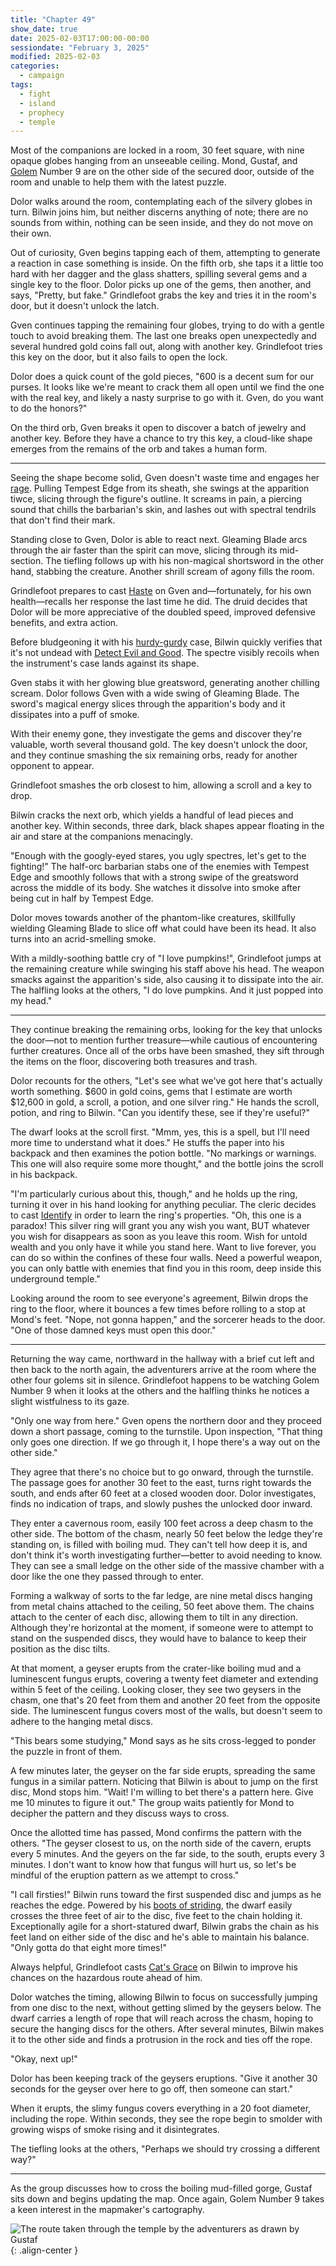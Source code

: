 ```yaml
---
title: "Chapter 49"
show_date: true
date: 2025-02-03T17:00:00-00:00
sessiondate: "February 3, 2025"
modified: 2025-02-03
categories:
  - campaign
tags:
  - fight
  - island
  - prophecy
  - temple
---
```


Most of the companions are locked in a room, 30 feet square, with nine opaque globes hanging from an
unseeable ceiling. Mond, Gustaf, and [Golem](https://www.dndbeyond.com/monsters/16863-flesh-golem)
Number 9 are on the other side of the secured door, outside of the room and unable to help them with
the latest puzzle.

Dolor walks around the room, contemplating each of the silvery globes in turn. Bilwin joins him, but
neither discerns anything of note; there are no sounds from within, nothing can be seen inside, and
they do not move on their own.

Out of curiosity, Gven begins tapping each of them, attempting to generate a reaction in case something
is inside. On the fifth orb, she taps it a little too hard with her dagger and the glass shatters,
spilling several gems and a single key to the floor. Dolor picks up one of the gems, then another, and
says, "Pretty, but fake." Grindlefoot grabs the key and tries it in the room's door, but it doesn't
unlock the latch.

Gven continues tapping the remaining four globes, trying to do with a gentle touch to avoid breaking
them. The last one breaks open unexpectedly and several hundred gold coins fall out, along with
another key. Grindlefoot tries this key on the door, but it also fails to open the lock. 

Dolor does a quick count of the gold pieces, "600 is a decent sum for our purses. It looks like we're
meant to crack them all open until we find the one with the real key, and likely
a nasty surprise to go with it. Gven, do you want to do the honors?"

On the third orb, Gven breaks it open to discover a batch of jewelry and another key. Before they have
a chance to try this key, a cloud-like shape emerges from the remains of the orb and takes a human
form.

---

<!-- Fight choreography -->

<!-- Initiative rolls:
  Bilwin - 8
  Dolor - 12
  Grindlefoot - 9
  Gven - 22
  Mond - n/a
-->

<!-- Round 1 -->

Seeing the shape become solid, Gven doesn't waste time and engages her
[rage](https://www.thegamer.com/dungeons-dragons-dnd-barbarian-rage-explained-guide/). Pulling
Tempest Edge from its sheath, she swings at the apparition tiwce, slicing through the figure's
outline. It screams in pain, a piercing sound that chills the barbarian's skin, and lashes out
with spectral tendrils that don't find their mark.

Standing close to Gven, Dolor is able to react next. Gleaming Blade arcs through the air faster than
the spirit can move, slicing through its mid-section. The tiefling follows up with his non-magical
shortsword in the other hand, stabbing the creature. Another shrill scream of agony fills the room.

Grindlefoot prepares to cast [Haste](https://www.dndbeyond.com/spells/2138-haste) on Gven
and—fortunately, for his own health—recalls her response the last time he did. The druid decides
that Dolor will be more appreciative of the doubled speed, improved defensive benefits, and extra
action.

Before bludgeoning it with his [hurdy-gurdy](https://en.wikipedia.org/wiki/Hurdy-gurdy) case,
Bilwin quickly verifies that it's not undead with
[Detect Evil and Good](https://www.dndbeyond.com/spells/2619090-detect-evil-and-good). The spectre
visibly recoils when the instrument's case lands against its shape.

<!-- Round 2 -->

Gven stabs it with her glowing blue greatsword, generating another chilling scream. Dolor follows
Gven with a wide swing of Gleaming Blade. The sword's magical energy slices through the apparition's
body and it dissipates into a puff of smoke.

With their enemy gone, they investigate the gems and discover they're valuable, worth several
thousand gold. The key doesn't unlock the door, and they continue smashing the six remaining orbs,
ready for another opponent to appear.

Grindlefoot smashes the orb closest to him, allowing a scroll and a key to drop.

Bilwin cracks the next orb, which yields a handful of lead pieces and another key. Within seconds,
three dark, black shapes appear floating in the air and stare at the companions menacingly.

<!-- Round 3 -->

"Enough with the googly-eyed stares, you ugly spectres, let's get to the fighting!" The half-orc
barbarian stabs one of the enemies with Tempest Edge and smoothly follows that with a strong
swipe of the greatsword across the middle of its body. She watches it dissolve into smoke after
being cut in half by Tempest Edge.

Dolor moves towards another of the phantom-like creatures, skillfully wielding Gleaming Blade
to slice off what could have been its head. It also turns into an acrid-smelling smoke.

With a mildly-soothing battle cry of "I love pumpkins!", Grindlefoot jumps at the remaining
creature while swinging his staff above his head. The weapon smacks against the apparition's
side, also causing it to dissipate into the air. The halfling looks at the others, "I do love
pumpkins. And it just popped into my head."

---

They continue breaking the remaining orbs, looking for the key that unlocks the door—not to mention
further treasure—while cautious of encountering further creatures. Once all of the orbs have
been smashed, they sift through the items on the floor, discovering both treasures and trash.

Dolor recounts for the others, "Let's see what we've got here that's actually worth something.
$600 in gold coins, gems that I estimate are worth $12,600 in gold, a scroll, a potion, and one
silver ring." He hands the scroll, potion, and ring to Bilwin. "Can you identify these, see if
they're useful?"

The dwarf looks at the scroll first. "Mmm, yes, this is a spell, but I'll need more time to understand
what it does." He stuffs the paper into his backpack and then examines the potion bottle. "No
markings or warnings. This one will also require some more thought," and the bottle joins the
scroll in his backpack.

"I'm particularly curious about this, though," and he holds up the ring, turning it over in his
hand looking for anything peculiar. The cleric decides to cast [Identify](https://www.dndbeyond.com/spells/2152-identify)
in order to learn the ring's properties. "Oh, this one is a paradox! This silver ring will grant
you any wish you want, BUT whatever you wish for disappears as soon as you leave this room. Wish
for untold wealth and you only have it while you stand here. Want to live forever, you can do
so within the confines of these four walls. Need a powerful weapon, you can only battle with
enemies that find you in this room, deep inside this underground temple."

Looking around the room to see everyone's agreement, Bilwin drops the ring to the floor, where
it bounces a few times before rolling to a stop at Mond's feet. "Nope, not gonna happen," and
the sorcerer heads to the door. "One of those damned keys must open this door."

---

Returning the way came, northward in the hallway with a brief cut left and then back to the north
again, the adventurers arrive at the room where the other four golems sit in silence. Grindlefoot
happens to be watching Golem Number 9 when it looks at the others and the halfling thinks he notices
a slight wistfulness to its gaze.

"Only one way from here." Gven opens the northern door and they proceed down a short passage, coming
to the turnstile. Upon inspection, "That thing only goes one direction. If we go through it, I
hope there's a way out on the other side."

They agree that there's no choice but to go onward, through the turnstile. The passage goes for
another 30 feet to the east, turns right towards the south, and ends after 60 feet at a closed wooden door.
Dolor investigates, finds no indication of traps, and slowly pushes the unlocked door inward.

They enter a cavernous room, easily 100 feet across a deep chasm to the other side. The bottom of
the chasm, nearly 50 feet below the ledge they're standing on, is filled with boiling mud. They
can't tell how deep it is, and don't think it's worth investigating further—better to avoid needing
to know. They can see a small ledge on the other side of the massive chamber with a door like the
one they passed through to enter.

Forming a walkway of sorts to the far ledge, are nine metal discs hanging from metal chains attached
to the ceiling, 50 feet above them. The chains attach to the center of each disc, allowing them to
tilt in any direction. Although they're horizontal at the moment, if someone were to attempt to
stand on the suspended discs, they would have to balance to keep their position as the disc tilts.

At that moment, a geyser erupts from the crater-like boiling mud and a luminescent fungus erupts,
covering a twenty feet diameter and extending within 5 feet of the ceiling. Looking closer, they
see two geysers in the chasm, one that's 20 feet from them and another 20 feet from the opposite
side. The luminescent fungus covers most of the walls, but doesn't seem to adhere to the hanging
metal discs.

"This bears some studying," Mond says as he sits cross-legged to ponder the puzzle in front of them.

A few minutes later, the geyser on the far side erupts, spreading the same fungus in a similar
pattern. Noticing that Bilwin is about to jump on the first disc, Mond stops him. "Wait! I'm
willing to bet there's a pattern here. Give me 10 minutes to figure it out." The group waits
patiently for Mond to decipher the pattern and they discuss ways to cross.

Once the allotted time has passed, Mond confirms the pattern with the others. "The geyser closest
to us, on the north side of the cavern, erupts every 5 minutes. And the geyers on the far side,
to the south, erupts every 3 minutes. I don't want to know how that fungus will hurt us, so let's
be mindful of the eruption pattern as we attempt to cross."

"I call firsties!" Bilwin runs toward the first suspended disc and jumps as he reaches the edge.
Powered by his [boots of striding](https://www.dndbeyond.com/magic-items/4590-boots-of-striding-and-springing),
the dwarf easily crosses the three feet of air to the disc, five feet to the chain holding it.
Exceptionally agile for a short-statured dwarf, Bilwin grabs the chain as his feet land on either
side of the disc and he's able to maintain his balance. "Only gotta do that eight more times!"

Always helpful, Grindlefoot casts [Cat's Grace](https://www.dndbeyond.com/spells/2083-enhance-ability)
on Bilwin to improve his chances on the hazardous route ahead of him.

Dolor watches the timing, allowing Bilwin to focus on successfully jumping from one disc to the
next, without getting slimed by the geysers below. The dwarf carries a length of rope that
will reach across the chasm, hoping to secure the hanging discs for the others. After several minutes,
Bilwin makes it to the other side and finds a protrusion in the rock and ties off the rope.

"Okay, next up!"

Dolor has been keeping track of the geysers eruptions. "Give it another 30 seconds for the geyser
over here to go off, then someone can start."

When it erupts, the slimy fungus covers everything in a 20 foot diameter, including the rope. Within
seconds, they see the rope begin to smolder with growing wisps of smoke rising and it disintegrates.

The tiefling looks at the others, "Perhaps we should try crossing a different way?"

---

As the group discusses how to cross the boiling mud-filled gorge, Gustaf sits down and begins updating
the map. Once again, Golem Number 9 takes a keen interest in the mapmaker's cartography.

![The route taken through the temple by the adventurers as drawn by Gustaf](/dnd/assets/images/ch49-drawn-map-route-800px.jpeg){: .align-center }

<!-- NOTES -->

<!-- em dash: — | Mac kebyoard shortcut = Option + Shift + Dash (-) -->
<!-- https://oatcookies.neocities.org/dndmoney to convert copper, silver, gold, and more into CP -->
<!-- Frequently used links:
  [Barbarian rage](https://www.thegamer.com/dungeons-dragons-dnd-barbarian-rage-explained-guide/)
  [Bardic inspiration](https://www.dndbeyond.com/classes/1-bard#BardicInspiration-75)
  [Chaos Bolt](https://www.dndbeyond.com/spells/14761-chaos-bolt)
  [eagle eyesight](https://dnd5e.wikidot.com/barbarian:totem-warrior#toc2)
  [Hanseath](https://forgottenrealms.fandom.com/wiki/Hanseath)
  [Hellish Rebuke](https://www.dndbeyond.com/spells/hellish-rebuke)
  [hurdy-gurdy](https://en.wikipedia.org/wiki/Hurdy-gurdy)
  [Mind Spike](http://dnd5e.wikidot.com/spell:mind-spike)
  [Shillelagh](https://www.dndbeyond.com/spells/2249-shillelagh)
  [Spiritual Weapon](https://www.dndbeyond.com/spells/2263-spiritual-weapon)
  [Wild Shape](https://www.dndbeyond.com/posts/635-druid-101-wild-shape-guide)
-->
<!--
  Lists of spells for the classes:
    - Bard spells (Bilwin): https://www.dndbeyond.com/spells/class/1-bard
    - Cleric spells (Bilwin): https://www.dndbeyond.com/spells/class/cleric 
    - Druid spells (Grindlefoot): https://www.dndbeyond.com/spells/class/druid
    - Sorcerer spells (Mond): https://www.dndbeyond.com/spells/class/sorcerer
    - Warlock spells (Dolor): https://www.dndbeyond.com/spells/class/warlock
  Monsters: https://www.dndbeyond.com/monsters
  Damage types: https://www.wargamer.com/dnd/damage-types
  Luck (Bilwin): http://dnd5e.wikidot.com/feat:lucky
-->
<!-- Directions on a boat:
  Port = left side
  Starboard = right side
  Bow = front
  Aft = back (inside the ship, on board)
  Stern = back (outside, offboard)
-->
